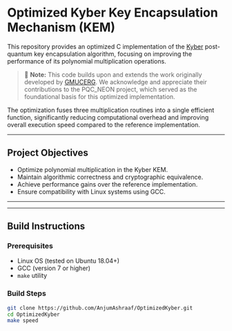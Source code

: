 #  Optimized Kyber Key Encapsulation Mechanism (KEM)

This repository provides an optimized C implementation of the [Kyber](https://pq-crystals.org/kyber/) post-quantum key encapsulation algorithm, focusing on improving the performance of its polynomial multiplication operations. 
> 📌 **Note:** This code builds upon and extends the work originally developed by [GMUCERG](https://github.com/GMUCERG/PQC_NEON). We acknowledge and appreciate their contributions to the PQC_NEON project, which served as the foundational basis for this optimized implementation.
 
The optimization fuses three multiplication routines into a single efficient function, significantly reducing computational overhead and improving overall execution speed compared to the reference implementation.

---

##  Project Objectives

- Optimize polynomial multiplication in the Kyber KEM.
- Maintain algorithmic correctness and cryptographic equivalence.
- Achieve performance gains over the reference implementation.
- Ensure compatibility with Linux systems using GCC.

---

---

##  Build Instructions

### Prerequisites

- Linux OS (tested on Ubuntu 18.04+)
- GCC (version 7 or higher)
- `make` utility

### Build Steps

```bash
git clone https://github.com/AnjumAshraaf/OptimizedKyber.git
cd OptimizedKyber
make speed




